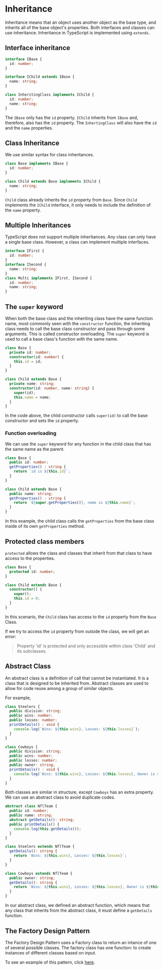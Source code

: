# Inheritance

Inheritance means that an object uses another object as the base type, and inherits all of the base object's properties. Both interfaces and classes can use inheritance. Inheritance in TypeScript is implemented using `extends`.

## Interface inheritance

```ts
interface IBase {
  id: number;
}

interface IChild extends IBase {
  name: string;
}

class InheritingClass implements IChild {
  id: number;
  name: string;
}
```

The `IBase` only has the `id` property. `IChild` inherits from `IBase` and, therefore, also has the `id` property. The `InhertingClass` will also have the `id` and the `name` properties.

## Class Inheritance

We use similar syntax for class inheritances.

```ts
class Base implements IBase {
  id: number;
}

class Child extends Base implements IChild {
  name: string;
}
```

`Child` class already inherits the `id` property from `Base`. Since `Child` implements the `IChild` interface, it only needs to include the definition of the `name` property.

## Multiple Inheritances

TypeScript does not support multiple inheritances. Any class can only have a single base class. However, a class can implement multiple interfaces.

```ts
interface IFirst {
  id: number;
}
interface ISecond {
  name: string;
}
class Multi implements IFirst, ISecond {
  id: number;
  name: string;
}
```

## The `super` keyword

When both the base class and the inheriting class have the same function name, most commonly seen with the `constructor` function, the inheriting class needs to call the base class constructor and pass through some arguments. This is called constructor overloading. The `super` keyword is used to call a base class's function with the same name.

```ts
class Base {
  private id: number;
  constructor(id: number) {
    this.id = id;
  }
}

class Child extends Base {
  private name: string;
  constructor(id: number, name: string) {
    super(id);
    this.name = name;
  }
}
```

In the code above, the child constructor calls `super(id)` to call the base constructor and sets the `id` property.

### Function overloading

We can use the `super` keyword for any function in the child class that has the same name as the parent.

```ts
class Base {
  public id: number;
  getProperties() : string {
    return `id is ${this.id}`;
  }
}

class Child extends Base {
  public name: string;
  getProperties() : string {
    return `${super.getProperties()}, name is ${this.name}`;
  }
}
```

In this example, the child class calls the `getProperties` from the base class inside of its own `getProperties` method.

## Protected class members

`protected` allows the class and classes that inherit from that class to have access to the properties.

```ts
class Base {
  protected id: number;
}

class Child extends Base {
  constructor() {
    super();
    this.id = 0;
  }
}
```

In this scenario, the `Child` class has access to the `id` property from the `Base` Class.

If we try to access the `id` property from outside the class, we will get an error:

> Property 'id' is protected and only accessible within class 'Child' and its subclasses.

## Abstract Class

An abstract class is a definition of call that cannot be instantiated. It is a class that is designed to be inherited from. Abstract classes are used to allow for code reuse among a group of similar objects.

For example,

```ts
class Steelers {
  public division: string;
  public wins: number;
  public losses: number;
  printDetails() : void {
    console.log(`Wins: ${this.wins}, Losses: ${this.losses}`);
  }
}

class Cowboys {
  public division: string;
  public wins: number;
  public losses: number;
  public owner: string;
  printDetails() : void {
    console.log(`Wins: ${this.wins}, Losses: ${this.losses}, Owner is ${this.owner}.`);
  }
}
```

Both classes are similar in structure, except `Cowboys` has an extra property. We can use an abstract class to avoid duplicate codes.

```ts
abstract class NflTeam {
  public id: number;
  public name: string;
  abstract getDetails(): string;
  public printDetails() {
    console.log(this.getDetails());
  }
}

class Steelers extends NflTeam {
  getDetails(): string {
    return `Wins: ${this.wins}, Losses: ${this.losses}`;
  }
}

class Cowboys extends NflTeam {
  public owner: string;
  getDetails(): string {
    return `Wins: ${this.wins}, Losses: ${this.losses}, Owner is ${this.owner}.`;
  }
}
```

In our abstract class, we defined an abstract function, which means that any class that inherits from the abstract class, it must define a `getDetails` function.

## The Factory Design Pattern

The Factory Design Pattern uses a Factory class to return an intance of one of several possible classes. The factory class has one function: to create instances of different classes based on input.

To see an example of this pattern, click [here](examples/factory_design_pattern.ts).
